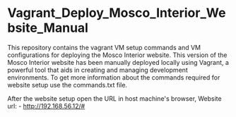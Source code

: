 # Vagrant_Deploy_Mosco_Interior_Website_Manual
This repository contains the vagrant VM setup commands and VM configurations for deploying the Mosco Interior website. This version of the Mosco Interior website has been manually deployed locally using Vagrant, a powerful tool that aids in creating and managing development environments. To get more information about the commands required for website setup use the commands.txt file.

After the website setup open the URL in host machine's browser,
Website url: - http://192.168.56.12/#

